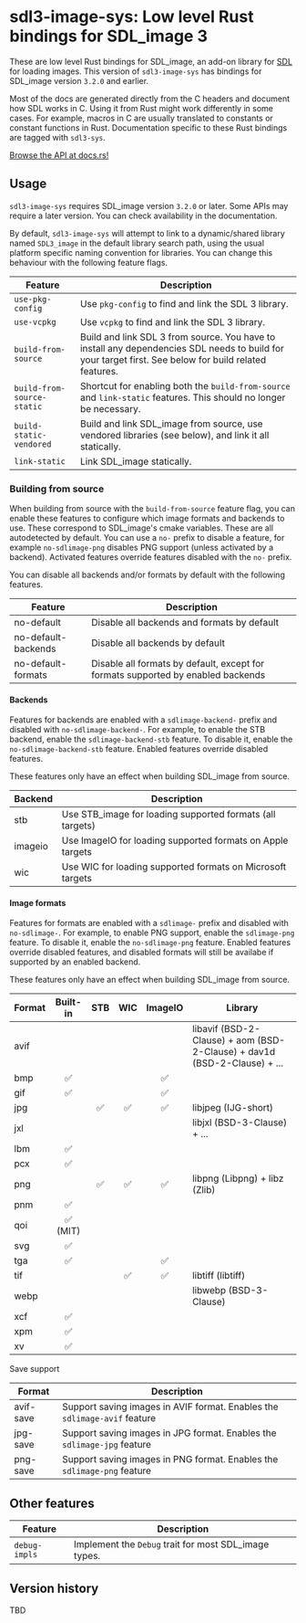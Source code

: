 # sdl3-image-sys: Low level Rust bindings for SDL_image 3

These are low level Rust bindings for SDL_image, an add-on library for [SDL](https://libsdl.org)
for loading images.
This version of `sdl3-image-sys` has bindings for SDL_image version `3.2.0` and earlier.

<div class="warning">

Most of the docs are generated directly from the C headers and document how
SDL works in C. Using it from Rust might work differently in some cases.
For example, macros in C are usually translated to constants or constant
functions in Rust. Documentation specific to these Rust bindings are tagged
with `sdl3-sys`.

</div>

[Browse the API at docs.rs!](https://docs.rs/sdl3-image-sys)

## Usage

`sdl3-image-sys` requires SDL_image version `3.2.0` or later.
Some APIs may require a later version. You can check availability in the documentation.

By default, `sdl3-image-sys` will attempt to link to a dynamic/shared library named
`SDL3_image` in the default library search path, using the usual platform specific naming
convention for libraries. You can change this behaviour with the following feature flags.

| Feature | Description |
| ------- | ----------- |
| `use-pkg-config` | Use `pkg-config` to find and link the SDL 3 library. |
| `use-vcpkg` | Use `vcpkg` to find and link the SDL 3 library. |
| `build-from-source` | Build and link SDL 3 from source. You have to install any dependencies SDL needs to build for your target first. See below for build related features. |
| `build-from-source-static` | Shortcut for enabling both the `build-from-source` and `link-static` features. This should no longer be necessary. |
| `build-static-vendored` | Build and link SDL_image from source, use vendored libraries (see below), and link it all statically. |
| `link-static` | Link SDL_image statically. |

### Building from source

When building from source with the `build-from-source` feature flag, you can enable these
features to configure which image formats and backends to use. These correspond to SDL_image's cmake variables. These are all autodetected by default. You can use a `no-` prefix to disable a feature,
for example `no-sdlimage-png` disables PNG support (unless activated by a backend). Activated
features override features disabled with the `no-` prefix.

You can disable all backends and/or formats by default with the following features.

| Feature             | Description |
| ------------------- | ----------- |
| no-default          | Disable all backends and formats by default |
| no-default-backends | Disable all backends by default |
| no-default-formats  | Disable all formats by default, except for formats supported by enabled backends |

#### Backends

Features for backends are enabled with a `sdlimage-backend-` prefix and disabled with `no-sdlimage-backend-`.
For example, to enable the STB backend, enable the `sdlimage-backend-stb` feature. To disable it,
enable the `no-sdlimage-backend-stb` feature. Enabled features override disabled features.

These features only have an effect when building SDL_image from source.

| Backend | Description |
| ------- | ----------- |
| stb     | Use STB_image for loading supported formats (all targets) |
| imageio | Use ImageIO for loading supported formats on Apple targets |
| wic     | Use WIC for loading supported formats on Microsoft targets |

#### Image formats

Features for formats are enabled with a `sdlimage-` prefix and disabled with `no-sdlimage-`.
For example, to enable PNG support, enable the `sdlimage-png` feature. To disable it,
enable the `no-sdlimage-png` feature. Enabled features override disabled features, and
disabled formats will still be availabe if supported by an enabled backend.

These features only have an effect when building SDL_image from source.

| Format | Built-in | STB | WIC | ImageIO | Library |
| ------ | :------: | :-: | :-: | :-----: | ------- |
| avif   |          |     |     |         | libavif (BSD-2-Clause) + aom (BSD-2-Clause) + dav1d (BSD-2-Clause) + ... |
| bmp    | ✅       |     |     | ✅       |         |
| gif    | ✅       |     |     | ✅       |         |
| jpg    |          | ✅  | ✅  | ✅       | libjpeg (IJG-short) |
| jxl    |          |     |     |         | libjxl (BSD-3-Clause) + ... |
| lbm    | ✅       |     |     |         |         |
| pcx    | ✅       |     |     |         |         |
| png    |          | ✅  | ✅  | ✅       | libpng (Libpng) + libz (Zlib) |
| pnm    | ✅       |     |     |         |         |
| qoi    | ✅ (MIT) |     |     |         |         |
| svg    | ✅       |     |     |         |         |
| tga    | ✅       |     |     | ✅      |         |
| tif    |          |     | ✅  | ✅      | libtiff (libtiff) |
| webp   |          |     |     |         | libwebp (BSD-3-Clause) |
| xcf    | ✅       |     |     |         |         |
| xpm    | ✅       |     |     |         |         |
| xv     | ✅       |     |     |         |         |

Save support

| Format    | Description |
| --------- | ----------- |
| avif-save | Support saving images in AVIF format. Enables the `sdlimage-avif` feature |
| jpg-save  | Support saving images in JPG format. Enables the `sdlimage-jpg` feature |
| png-save  | Support saving images in PNG format. Enables the `sdlimage-png` feature |

## Other features

| Feature | Description |
| ------- | ----------- |
| `debug-impls` | Implement the `Debug` trait for most SDL_image types. |

## Version history

TBD
